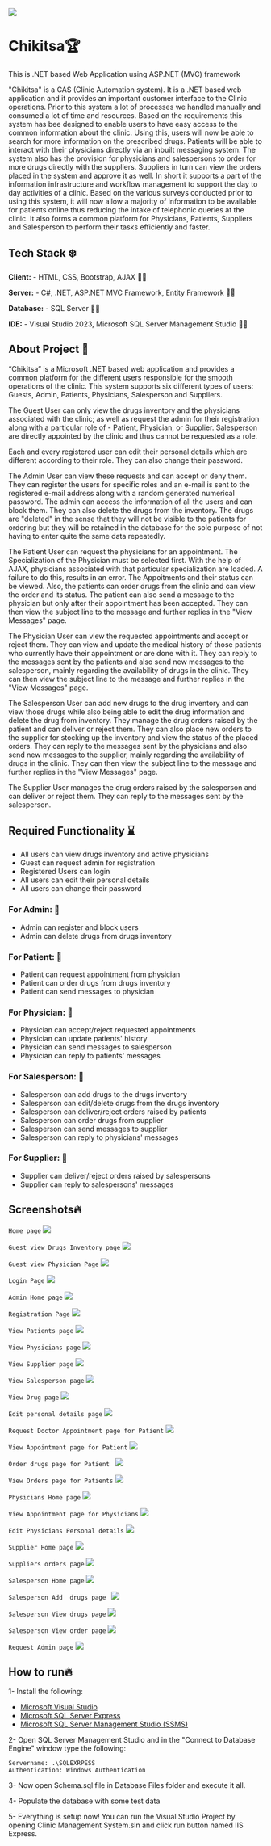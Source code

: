 ![](https://play-lh.googleusercontent.com/U6ACZhNPI-uT-y8i3l5zNJ50Jr5cI4al4SLaQH1GtQOu8Kl4nH5NLe4MmJJjEvbOmG0)

# Chikitsa🏆

This is .NET based Web Application using ASP.NET (MVC) framework

"Chikitsa" is a CAS (Clinic Automation system). It is a .NET based web application and it provides an important customer interface to the Clinic operations. Prior to this system a lot of processes we handled manually and consumed a lot of time and resources. Based on the requirements this system has bee designed to enable users to have easy access to the common information about the clinic. Using this, users will now be able to search for more information on the prescribed drugs. Patients will be able to interact with their physicians directly via an inbuilt messaging system. The system also has the provision for physicians and salespersons to order for more drugs directly with the suppliers. Suppliers in turn can view the orders placed in the system and approve it as well. In short it supports a part of the information infrastructure and workflow management to support the day to day activities of a clinic. Based on the various surveys conducted prior to using this system, it will now allow a majority of information to be available for patients online thus reducing the intake of telephonic queries at the clinic. It also forms a common platform for Physicians, Patients, Suppliers and Salesperson to perform their tasks efficiently and faster.

## Tech Stack ❄️

**Client:** -  HTML, CSS, Bootstrap, AJAX 🧑‍💻

**Server:** -   C#, .NET,  ASP.NET MVC Framework, Entity Framework 🧑‍💻

**Database:** -   SQL Server 🧑‍💻

**IDE:** -  Visual Studio 2023, Microsoft SQL Server Management Studio 🧑‍💻

## About Project 🚧
“Chikitsa” is a Microsoft .NET based web application and provides a common platform for the different users responsible for the smooth operations of the clinic. This system supports six different types of users: Guests, Admin, Patients, Physicians, Salesperson and Suppliers.

The Guest User can only view the drugs inventory and the physicians associated with the clinic; as well as request the admin for their registration along with a particular role of - Patient, Physician, or Supplier. Salesperson are directly appointed by the clinic and thus cannot be requested as a role.

Each and every registered user can edit their personal details which are different according to their role. They can also change their password.

The Admin User can view these requests and can accept or deny them. They can register the users for specific roles and an e-mail is sent to the registered e-mail address along with a random generated numerical password. The admin can access the information of all the users and can block them. They can also delete the drugs from the inventory. The drugs are "deleted" in the sense that they will not be visible to the patients for ordering but they will be retained in the database for the sole purpose of not having to enter quite the same data repeatedly.

The Patient User can request the physicians for an appointment. The Specialization of the Physician must be selected first. With the help of AJAX, physicians associated with that particular specialization are loaded. A failure to do this, results in an error. The Appoitments and their status can be viewed. Also, the patients can order drugs from the clinic and can view the order and its status. The patient can also send a message to the physician but only after their appointment has been accepted. They can then view the subject line to the message and further replies in the "View Messages" page.

The Physician User can view the requested appointments and accept or reject them. They can view and update the medical history of those patients who currently have their appointment or are done with it. They can reply to the messages sent by the patients and also send new messages to the salesperson, mainly regarding the availability of drugs in the clinic. They can then view the subject line to the message and further replies in the "View Messages" page.

The Salesperson User can add new drugs to the drug inventory and can view those drugs while also being able to edit the drug information and delete the drug from inventory. They manage the drug orders raised by the patient and can deliver or reject them. They can also place new orders to the supplier for stocking up the inventory and view the status of the placed orders. They can reply to the messages sent by the physicians and also send new messages to the supplier, mainly regarding the availability of drugs in the clinic. They can then view the subject line to the message and further replies in the "View Messages" page.

The Supplier User manages the drug orders raised by the salesperson and can deliver or reject them. They can reply to the messages sent by the salesperson.


## Required Functionality ⌛

 -  All users can view drugs inventory and active physicians
-   Guest can request admin for registration
-   Registered Users can login
-   All users can edit their personal details
-   All users can change their password

### For Admin: 🧨
-   Admin can register and block users
-   Admin can delete drugs from drugs inventory

### For Patient: 🧨
-   Patient can request appointment from physician
-   Patient can order drugs from drugs inventory
-   Patient can send messages to physician

### For Physician: 🧨
-   Physician can accept/reject requested appointments
-   Physician can update patients' history
-   Physician can send messages to salesperson
-   Physician can reply to patients' messages

### For Salesperson: 🧨
-   Salesperson can add drugs to the drugs inventory
-   Salesperson can edit/delete drugs from the drugs inventory
-   Salesperson can deliver/reject orders raised by patients
-   Salesperson can order drugs from supplier
-   Salesperson can send messages to supplier
-   Salesperson can reply to physicians' messages

### For Supplier: 🧨
-   Supplier can deliver/reject orders raised by salespersons
-   Supplier can reply to salespersons' messages

## Screenshots🔥
`Home page`
![](images/1.png)

`Guest view Drugs Inventory page`
![](images/2.png)

`Guest view Physician Page`
![](images/3.png)

`Login Page`
![](images/4.png)

`Admin Home page`
![](images/5.png)

`Registration Page` 
![](images/6.png)

`View Patients page`
![](images/7.png)

`View Physicians page`
![](images/8.png)

`View Supplier page`
![](images/9.png)

`View Salesperson page`
![](images/10.png)

`View Drug page`
![](images/11.png)

`Edit personal details page`
![](images/12.png)

`Request Doctor Appointment page for Patient`
![](images/13.png)

`View Appointment page for Patient`
![](images/14.png)

`Order drugs page for Patient `
![](images/15.png)

`View Orders page for Patients`
![](images/16.png)

`Physicians Home page`
![](images/17.png)

`View Appointment page for Physicians`
![](images/18.png)

`Edit Physicians Personal details`
![](images/19.png)

`Supplier Home page`
![](images/20.png)

`Suppliers orders page`
![](images/21.png)

`Salesperson Home page`
![](images/22.png)

`Salesperson Add  drugs page `
![](images/23.png)

`Salesperson View drugs page`
![](images/24.png)

`Salesperson View order page`
![](images/25.png)

`Request Admin page`
![](images/26.png)

## How to run🔥
1- Install the following:

-   [Microsoft Visual Studio](https://visualstudio.microsoft.com/vs/community/)
-   [Microsoft SQL Server Express](https://www.microsoft.com/en-us/sql-server/sql-server-editions-express)
-   [Microsoft SQL Server Management Studio (SSMS)](https://docs.microsoft.com/en-us/sql/ssms/download-sql-server-management-studio-ssms?view=sql-server-2017)

2- Open SQL Server Management Studio and in the "Connect to Database Engine" window type the following:

```
Servername: .\SQLEXRPESS
Authentication: Windows Authentication 
```
3- Now open Schema.sql file in Database Files folder and execute it all.

4- Populate the database with some test data

5- Everything is setup now! You can run the Visual Studio Project by opening Clinic Management System.sln and click run button named IIS Express.


